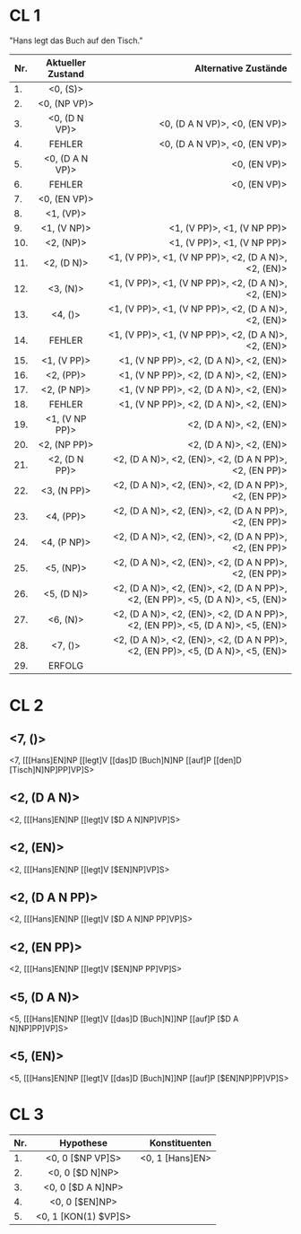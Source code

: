 # CL 1

"Hans legt das Buch auf den Tisch."

| Nr.  | Aktueller Zustand              | Alternative Zustände                                                              |
| ---- |:------------------------------:| ---------------------------------------------------------------------------------:|
| 1.   | <0, (S)>                       |                                                                                   |
| 2.   | <0, (NP VP)>                   |                                                                                   |
| 3.   | <0, (D N VP)>                  | <0, (D A N VP)>, <0, (EN VP)>                                                     |
| 4.   | FEHLER                         | <0, (D A N VP)>, <0, (EN VP)>                                                     |
| 5.   | <0, (D A N VP)>                | <0, (EN VP)>                                                                      |
| 6.   | FEHLER                         | <0, (EN VP)>                                                                      |
| 7.   | <0, (EN VP)>                   |                                                                                   |
| 8.   | <1, (VP)>                      |                                                                                   |
| 9.   | <1, (V NP)>                    | <1, (V PP)>, <1, (V NP PP)>                                                       |
| 10.  | <2, (NP)>                      | <1, (V PP)>, <1, (V NP PP)>                                                       |
| 11.  | <2, (D N)>                     | <1, (V PP)>, <1, (V NP PP)>, <2, (D A N)>, <2, (EN)>                              |
| 12.  | <3, (N)>                       | <1, (V PP)>, <1, (V NP PP)>, <2, (D A N)>, <2, (EN)>                              |
| 13.  | <4, ()>                        | <1, (V PP)>, <1, (V NP PP)>, <2, (D A N)>, <2, (EN)>                              |
| 14.  | FEHLER                         | <1, (V PP)>, <1, (V NP PP)>, <2, (D A N)>, <2, (EN)>                              |
| 15.  | <1, (V PP)>                    | <1, (V NP PP)>, <2, (D A N)>, <2, (EN)>                                           |
| 16.  | <2, (PP)>                      | <1, (V NP PP)>, <2, (D A N)>, <2, (EN)>                                           |
| 17.  | <2, (P NP)>                    | <1, (V NP PP)>, <2, (D A N)>, <2, (EN)>                                           |
| 18.  | FEHLER                         | <1, (V NP PP)>, <2, (D A N)>, <2, (EN)>                                           |
| 19.  | <1, (V NP PP)>                 | <2, (D A N)>, <2, (EN)>                                                           |
| 20.  | <2, (NP PP)>                   | <2, (D A N)>, <2, (EN)>                                                           |
| 21.  | <2, (D N PP)>                  | <2, (D A N)>, <2, (EN)>, <2, (D A N PP)>, <2, (EN PP)>                            |
| 22.  | <3, (N PP)>                    | <2, (D A N)>, <2, (EN)>, <2, (D A N PP)>, <2, (EN PP)>                            |
| 23.  | <4, (PP)>                      | <2, (D A N)>, <2, (EN)>, <2, (D A N PP)>, <2, (EN PP)>                            |
| 24.  | <4, (P NP)>                    | <2, (D A N)>, <2, (EN)>, <2, (D A N PP)>, <2, (EN PP)>                            |
| 25.  | <5, (NP)>                      | <2, (D A N)>, <2, (EN)>, <2, (D A N PP)>, <2, (EN PP)>                            |
| 26.  | <5, (D N)>                     | <2, (D A N)>, <2, (EN)>, <2, (D A N PP)>, <2, (EN PP)>, <5, (D A N)>, <5, (EN)>   |
| 27.  | <6, (N)>                       | <2, (D A N)>, <2, (EN)>, <2, (D A N PP)>, <2, (EN PP)>, <5, (D A N)>, <5, (EN)>   |
| 28.  | <7, ()>                        | <2, (D A N)>, <2, (EN)>, <2, (D A N PP)>, <2, (EN PP)>, <5, (D A N)>, <5, (EN)>   |
| 29.  | ERFOLG                         |                                                                                   |


# CL 2

## <7, ()>
<7, [[[Hans]EN]NP [[legt]V [[das]D [Buch]N]NP [[auf]P [[den]D [Tisch]N]NP]PP]VP]S>

## <2, (D A N)>
<2, [[[Hans]EN]NP [[legt]V [$D A N]NP]VP]S>

## <2, (EN)>
<2, [[[Hans]EN]NP [[legt]V [$EN]NP]VP]S>

## <2, (D A N PP)>
<2, [[[Hans]EN]NP [[legt]V [$D A N]NP PP]VP]S>

## <2, (EN PP)>
<2, [[[Hans]EN]NP [[legt]V [$EN]NP PP]VP]S>

## <5, (D A N)>
<5, [[[Hans]EN]NP [[legt]V [[das]D [Buch]N]]NP [[auf]P [$D A N]NP]PP]VP]S>

## <5, (EN)>
<5, [[[Hans]EN]NP [[legt]V [[das]D [Buch]N]]NP [[auf]P [$EN]NP]PP]VP]S>

# CL 3

| Nr.  | Hypothese            | Konstituenten                                  |
| ---- |:--------------------:|-----------------------------------------------:|
| 1.   | <0, 0 [$NP VP]S>     | <0, 1 [Hans]EN>                                |
| 2.   | <0, 0 [$D N]NP>      |                                                |
| 3.   | <0, 0 [$D A N]NP>    |                                                |
| 4.   | <0, 0 [$EN]NP>       |                                                |
| 5.   | <0, 1 [KON(1) $VP]S> |                                                |